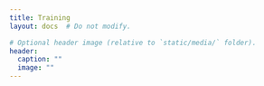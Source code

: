 ```yaml
---
title: Training 
layout: docs  # Do not modify.

# Optional header image (relative to `static/media/` folder).
header:
  caption: ""
  image: ""
---
```

